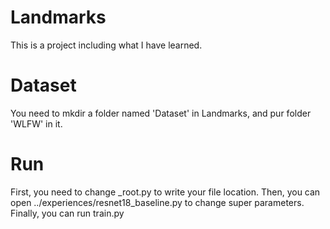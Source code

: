 # Landmarks
This is a project including what I have learned.

# Dataset
You need to mkdir a folder named 'Dataset' in Landmarks, and pur folder 'WLFW' in it.

# Run
First, you need to change _root.py to write your file location.
Then, you can open ../experiences/resnet18_baseline.py to change super parameters.
Finally, you can run train.py
